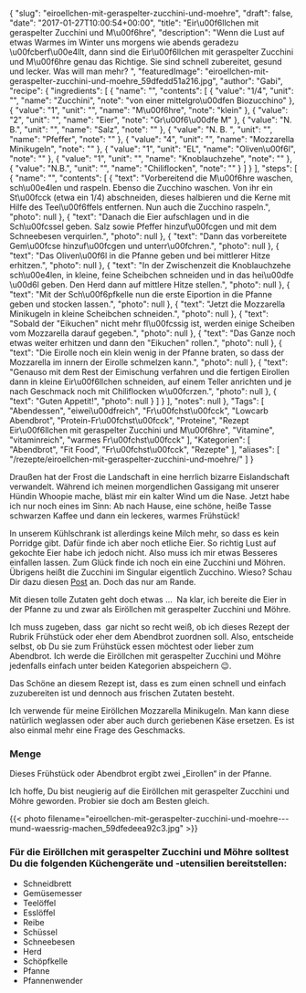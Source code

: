 {
    "slug": "eiroellchen-mit-geraspelter-zucchini-und-moehre",
    "draft": false,
    "date": "2017-01-27T10:00:54+00:00",
    "title": "Eir\u00f6llchen mit geraspelter Zucchini und M\u00f6hre",
    "description": "Wenn die Lust auf etwas Warmes im Winter uns morgens wie abends geradezu \u00fcberf\u00e4llt, dann sind die Eir\u00f6llchen mit geraspelter Zucchini und M\u00f6hre genau das Richtige. Sie sind schnell zubereitet, gesund und lecker. Was will man mehr? ",
    "featuredImage": "eiroellchen-mit-geraspelter-zucchini-und-moehre_59dfedd51a216.jpg",
    "author": "Gabi",
    "recipe": {
        "ingredients": [
            {
                "name": "",
                "contents": [
                    {
                        "value": "1\/4",
                        "unit": "",
                        "name": "Zucchini",
                        "note": "von einer mittelgro\u00dfen Biozucchino"
                    },
                    {
                        "value": "1",
                        "unit": "",
                        "name": "M\u00f6hre",
                        "note": "klein"
                    },
                    {
                        "value": "2",
                        "unit": "",
                        "name": "Eier",
                        "note": "Gr\u00f6\u00dfe M"
                    },
                    {
                        "value": "N. B.",
                        "unit": "",
                        "name": "Salz",
                        "note": ""
                    },
                    {
                        "value": "N. B. ",
                        "unit": "",
                        "name": "Pfeffer",
                        "note": ""
                    },
                    {
                        "value": "4",
                        "unit": "",
                        "name": "Mozzarella Minikugeln",
                        "note": ""
                    },
                    {
                        "value": "1",
                        "unit": "EL",
                        "name": "Oliven\u00f6l",
                        "note": ""
                    },
                    {
                        "value": "1",
                        "unit": "",
                        "name": "Knoblauchzehe",
                        "note": ""
                    },
                    {
                        "value": "N.B.",
                        "unit": "",
                        "name": "Chiliflocken",
                        "note": ""
                    }
                ]
            }
        ],
        "steps": [
            {
                "name": "",
                "contents": [
                    {
                        "text": "Vorbereitend die M\u00f6hre waschen, sch\u00e4len und raspeln. Ebenso die Zucchino waschen. Von ihr ein St\u00fcck (etwa ein 1\/4) abschneiden, dieses halbieren und die Kerne mit Hilfe des Teel\u00f6ffels entfernen. Nun auch die Zucchino raspeln.",
                        "photo": null
                    },
                    {
                        "text": "Danach die Eier aufschlagen und in die Sch\u00fcssel geben. Salz sowie Pfeffer hinzuf\u00fcgen und mit dem Schneebesen verquirlen.",
                        "photo": null
                    },
                    {
                        "text": "Dann das vorbereitete Gem\u00fcse hinzuf\u00fcgen und unterr\u00fchren.",
                        "photo": null
                    },
                    {
                        "text": "Das Oliven\u00f6l in die Pfanne geben und bei mittlerer Hitze erhitzen.",
                        "photo": null
                    },
                    {
                        "text": "In der Zwischenzeit die Knoblauchzehe sch\u00e4len, in kleine, feine Scheibchen schneiden und in das hei\u00dfe \u00d6l geben. Den Herd dann auf mittlere Hitze stellen.",
                        "photo": null
                    },
                    {
                        "text": "Mit der Sch\u00f6pfkelle nun die erste Eiportion in die Pfanne geben und stocken lassen.",
                        "photo": null
                    },
                    {
                        "text": "Jetzt die Mozzarella Minikugeln in kleine Scheibchen schneiden.",
                        "photo": null
                    },
                    {
                        "text": "Sobald der \"Eikuchen\" nicht mehr fl\u00fcssig ist, werden einige Scheiben vom Mozzarella darauf gegeben.",
                        "photo": null
                    },
                    {
                        "text": "Das Ganze noch etwas weiter erhitzen und dann den \"Eikuchen\" rollen.",
                        "photo": null
                    },
                    {
                        "text": "Die Eirolle noch ein klein wenig in der Pfanne braten, so dass der Mozzarella im innern der Eirolle schmelzen kann.",
                        "photo": null
                    },
                    {
                        "text": "Genauso mit dem Rest der Eimischung verfahren und die fertigen Eirollen dann in kleine Eir\u00f6llchen schneiden, auf einem Teller anrichten und je nach Geschmack noch mit Chiliflocken w\u00fcrzen.",
                        "photo": null
                    },
                    {
                        "text": "Guten Appetit!",
                        "photo": null
                    }
                ]
            }
        ],
        "notes": null
    },
    "Tags": [
        "Abendessen",
        "eiwei\u00dfreich",
        "Fr\u00fchst\u00fcck",
        "Lowcarb Abendbrot",
        "Protein-Fr\u00fchst\u00fcck",
        "Proteine",
        "Rezept Eir\u00f6llchen mit geraspelter Zucchini und M\u00f6hre",
        "Vitamine",
        "vitaminreich",
        "warmes Fr\u00fchst\u00fcck"
    ],
    "Kategorien": [
        "Abendbrot",
        "Fit Food",
        "Fr\u00fchst\u00fcck",
        "Rezepte"
    ],
    "aliases": [
        "\/rezepte\/eiroellchen-mit-geraspelter-zucchini-und-moehre\/"
    ]
}

Draußen hat der Frost die Landschaft in eine herrlich bizarre Eislandschaft verwandelt. Während ich meinen morgendlichen Gassigang mit unserer Hündin Whoopie mache, bläst mir ein kalter Wind um die Nase. Jetzt habe ich nur noch eines im Sinn: Ab nach Hause, eine schöne, heiße Tasse schwarzen Kaffee und dann ein leckeres, warmes Frühstück!

In unserem Kühlschrank ist allerdings keine Milch mehr, so dass es kein Porridge gibt. Dafür finde ich aber noch etliche Eier. So richtig Lust auf gekochte Eier habe ich jedoch nicht. Also muss ich mir etwas Besseres einfallen lassen. Zum Glück finde ich noch ein eine Zucchini und Möhren. Übrigens heißt die Zucchini im Singular eigentlich Zucchino. Wieso? Schau Dir dazu diesen [Post][1] an. Doch das nur am Rande.

Mit diesen tolle Zutaten geht doch etwas &#8230;  Na klar, ich bereite die Eier in der Pfanne zu und zwar als Eiröllchen mit geraspelter Zucchini und Möhre.

Ich muss zugeben, dass  gar nicht so recht weiß, ob ich dieses Rezept der Rubrik Frühstück oder eher dem Abendbrot zuordnen soll. Also, entscheide selbst, ob Du sie zum Frühstück essen möchtest oder lieber zum Abendbrot. Ich werde die Eiröllchen mit geraspelter Zucchini und Möhre jedenfalls einfach unter beiden Kategorien abspeichern &#x1f609;.

Das Schöne an diesem Rezept ist, dass es zum einen schnell und einfach zuzubereiten ist und dennoch aus frischen Zutaten besteht.

Ich verwende für meine Eiröllchen Mozzarella Minikugeln. Man kann diese natürlich weglassen oder aber auch durch geriebenen Käse ersetzen. Es ist also einmal mehr eine Frage des Geschmacks.

### Menge

Dieses Frühstück oder Abendbrot ergibt zwei &#8222;Eirollen&#8220; in der Pfanne.

Ich hoffe, Du bist neugierig auf die Eiröllchen mit geraspelter Zucchini und Möhre geworden. Probier sie doch am Besten gleich.

 

{{< photo filename="eiroellchen-mit-geraspelter-zucchini-und-moehre---mund-waessrig-machen_59dfedeea92c3.jpg" >}}

 

### Für die Eiröllchen mit geraspelter Zucchini und Möhre solltest Du die folgenden Küchengeräte und -utensilien bereitstellen:

 * Schneidbrett
 * Gemüsemesser
 * Teelöffel
 * Esslöffel
 * Reibe
 * Schüssel
 * Schneebesen
 * Herd
 * Schöpfkelle
 * Pfanne
 * Pfannenwender



 [1]: https://kochfokus.de/wissenswert/die-zucchini/